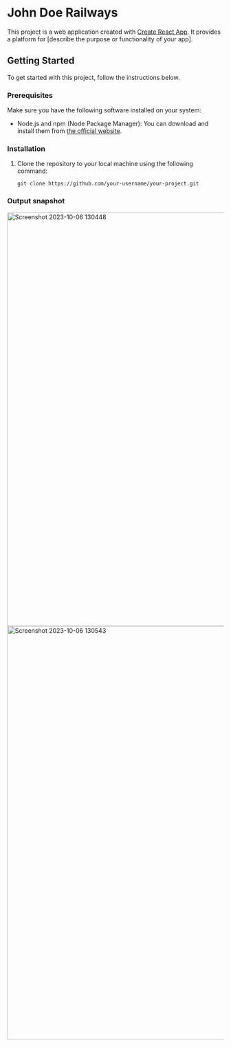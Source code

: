 # John Doe Railways
This project is a web application created with [Create React App](https://github.com/facebook/create-react-app). It provides a platform for [describe the purpose or functionality of your app].

## Getting Started

To get started with this project, follow the instructions below.

### Prerequisites

Make sure you have the following software installed on your system:

- Node.js and npm (Node Package Manager): You can download and install them from [the official website](https://nodejs.org/).

### Installation

1. Clone the repository to your local machine using the following command:

   ```shell
   git clone https://github.com/your-username/your-project.git

### Output snapshot

<img width="960" alt="Screenshot 2023-10-06 130448" src="https://github.com/sonam002/2003480130023/assets/84588128/409d7582-3656-4475-b483-24e370af3dcf">
<img width="960" alt="Screenshot 2023-10-06 130543" src="https://github.com/sonam002/2003480130023/assets/84588128/971d2425-0743-4072-800f-5a9c24111af8">

